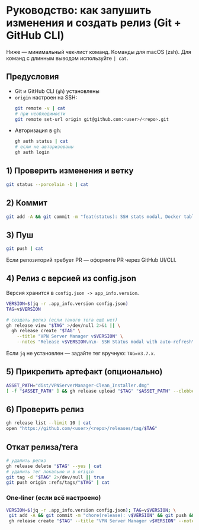# Руководство: как запушить изменения и создать релиз (Git + GitHub CLI)

Ниже — минимальный чек‑лист команд. Команды для macOS (zsh). Для команд с длинным выводом используйте `| cat`.

## Предусловия
- Git и GitHub CLI (`gh`) установлены
- `origin` настроен на SSH:
  ```bash
  git remote -v | cat
  # при необходимости
  git remote set-url origin git@github.com:<user>/<repo>.git
  ```
- Авторизация в gh:
  ```bash
  gh auth status | cat
  # если не авторизованы
  gh auth login
  ```

## 1) Проверить изменения и ветку
```bash
git status --porcelain -b | cat
```

## 2) Коммит
```bash
git add -A && git commit -m "feat(status): SSH stats modal, Docker table, OS display, PNG save, UX" | cat
```

## 3) Пуш
```bash
git push | cat
```
Если репозиторий требует PR — оформите PR через GitHub UI/CLI.

## 4) Релиз c версией из config.json
Версия хранится в `config.json -> app_info.version`.
```bash
VERSION=$(jq -r .app_info.version config.json)
TAG=v$VERSION

# создать релиз (если такого тега ещё нет)
gh release view "$TAG" >/dev/null 2>&1 || \
  gh release create "$TAG" \
    --title "VPN Server Manager v$VERSION" \
    --notes "Release v$VERSION\n\n- SSH Status modal with auto-refresh\n- Docker containers table (robust parsing)\n- OS next to Kernel; tooltips\n- Full-panel PNG save via /snapshot/save\n- html2canvas vendor route\n- Inodes parsing fallback (df -iP)\n- UI/UX improvements" | cat
```
Если `jq` не установлен — задайте тег вручную: `TAG=v3.7.x`.

## 5) Прикрепить артефакт (опционально)
```bash
ASSET_PATH="dist/VPNServerManager-Clean_Installer.dmg"
[ -f "$ASSET_PATH" ] && gh release upload "$TAG" "$ASSET_PATH" --clobber | cat
```

## 6) Проверить релиз
```bash
gh release list --limit 10 | cat
open "https://github.com/<user>/<repo>/releases/tag/$TAG"
```

## Откат релиза/тега
```bash
# удалить релиз
gh release delete "$TAG" --yes | cat
# удалить тег локально и в origin
git tag -d "$TAG" 2>/dev/null || true
git push origin :refs/tags/"$TAG" | cat
```

### One‑liner (если всё настроено)
```bash
VERSION=$(jq -r .app_info.version config.json); TAG=v$VERSION; \
 git add -A && git commit -m "chore(release): v$VERSION" && git push && \
 gh release create "$TAG" --title "VPN Server Manager v$VERSION" --notes "Release v$VERSION" | cat
```
